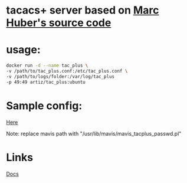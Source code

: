 # tacacs+ server based on [Marc Huber's source code](http://www.pro-bono-publico.de/projects/tac_plus.html)
# usage:
```sh
docker run -d --name tac_plus \
-v /path/to/tac_plus.conf:/etc/tac_plus.conf \
-v /path/to/logs/folder:/var/log/tac_plus
-p 49:49 artiz/tac_plus:ubuntu
```

# Sample config:
[Here](https://www.pro-bono-publico.de/projects/tac_plus.html#AEN161)

Note: replace mavis path with "/usr/lib/mavis/mavis_tacplus_passwd.pl"


# Links
[Docs](http://www.pro-bono-publico.de/projects/tac_plus.html)
